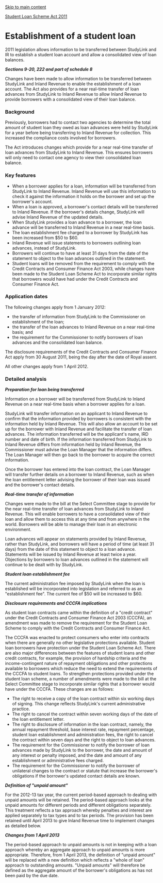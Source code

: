 [Skip to main content](#main-content-tt)

[Student Loan Scheme Act 2011](/new-legislation/act-articles/student-loan-scheme-act-2011 "Student Loan Scheme Act 2011")

Establishment of a student loan
===============================

2011 legislation allows information to be transferred between StudyLink and IR to establish a student loan account and allow a consolidated view of loan balances.

_**Sections 9-20, 222 and part of schedule 8**_

Changes have been made to allow information to be transferred between StudyLink and Inland Revenue to enable the establishment of a loan account. The Act also provides for a near real-time transfer of loan advances from StudyLink to Inland Revenue to allow Inland Revenue to provide borrowers with a consolidated view of their loan balance.

### **Background**

Previously, borrowers had to contact two agencies to determine the total amount of student loan they owed as loan advances were held by StudyLink for a year before being transferring to Inland Revenue for collection. This increased the compliance costs involved for borrowers.

The Act introduces changes which provide for a near real-time transfer of loan advances from StudyLink to Inland Revenue. This ensures borrowers will only need to contact one agency to view their consolidated loan balance.

### **Key features**

*   When a borrower applies for a loan, information will be transferred from StudyLink to Inland Revenue. Inland Revenue will use this information to check it against the information it holds on the borrower and set up the borrower's account.
*   When a loan is approved, a borrower's contact details will be transferred to Inland Revenue. If the borrower's details change, StudyLink will advise Inland Revenue of the updated details.
*   When StudyLink provides a loan advance to a borrower, the loan advance will be transferred to Inland Revenue in a near real-time basis.
*   The loan establishment fee charged to a borrower by StudyLink has been increased from $50 to $60.
*   Inland Revenue will issue statements to borrowers outlining loan advances, instead of StudyLink.
*   Borrowers will continue to have at least 31 days from the date of the statement to object to the loan advances outlined in the statement.
*   Student loans will be removed from the requirement to comply with the Credit Contracts and Consumer Finance Act 2003, while changes have been made to the Student Loan Scheme Act to incorporate similar rights that borrowers would have had under the Credit Contracts and Consumer Finance Act.

### **Application dates**

The following changes apply from 1 January 2012:

*   the transfer of information from StudyLink to the Commissioner on establishment of the loan;
*   the transfer of the loan advances to Inland Revenue on a near real-time basis; and
*   the requirement for the Commissioner to notify borrowers of loan advances and the consolidated loan balance.

The disclosure requirements of the Credit Contracts and Consumer Finance Act apply from 30 August 2011, being the day after the date of Royal assent.

All other changes apply from 1 April 2012.

### **Detailed analysis**

_**Preparation for loan being transferred**_

Information on a borrower will be transferred from StudyLink to Inland Revenue on a near real-time basis when a borrower applies for a loan.

StudyLink will transfer information on an applicant to Inland Revenue to confirm that the information provided by borrowers is consistent with the information held by Inland Revenue. This will also allow an account to be set up for the borrower with Inland Revenue and facilitate the transfer of loan advances. The information transferred will be the applicant's name, IRD number and date of birth. If the information transferred from StudyLink to Inland Revenue differs from information held by Inland Revenue, the Commissioner must advise the Loan Manager that the information differs. The Loan Manager will then go back to the borrower to acquire the correct information.

Once the borrower has entered into the loan contract, the Loan Manager will transfer further details on a borrower to Inland Revenue, such as when the loan entitlement letter advising the borrower of their loan was issued and the borrower's contact details.

**_Real-time transfer of information_**

Changes were made to the bill at the Select Committee stage to provide for the near real-time transfer of loan advances from StudyLink to Inland Revenue. This will enable borrowers to have a consolidated view of their loan and allow them to access this at any time and from anywhere in the world. Borrowers will be able to manage their loan in an electronic environment.

Loan advances will appear on statements provided by Inland Revenue, rather than StudyLink, and borrowers will have a period of time (at least 31 days) from the date of this statement to object to a loan advance. Statements will be issued by Inland Revenue at least twice a year. Objections by borrowers to loan advances outlined in the statement will continue to be dealt with by StudyLink.

**_Student loan establishment fee_**

The current administration fee imposed by StudyLink when the loan is established will be incorporated into legislation and referred to as an "establishment fee". The current fee of $50 will be increased to $60.

**_Disclosure requirements and CCCFA implications_**

As student loan contracts came within the definition of a "credit contract" under the Credit Contracts and Consumer Finance Act 2003 (CCCFA), an amendment was made to remove the requirement for the Student Loan Scheme to comply with the Credit Contracts and Consumer Finance Act.

The CCCFA was enacted to protect consumers who enter into contracts when there are generally no other legislative protections available. Student loan borrowers have protection under the Student Loan Scheme Act. There are also major differences between the features of student loans and other credit contracts, for example, the provision of hardship criteria and the income-contingent nature of repayment obligations and other protections available to borrowers which reduce the need to extend the requirements of the CCCFA to student loans. To strengthen protections provided under the student loan scheme, a number of amendments were made to the bill at the Select Committee stage to incorporate similar rights that a borrower would have under the CCCFA. These changes are as follows:

*   The right to receive a copy of the loan contract within six working days of signing. This change reflects StudyLink's current administrative practice.
*   The right to cancel the contract within seven working days of the date of the loan entitlement letter.
*   The right to disclosure of information in the loan contract, namely, the annual repayment threshold, base interest rate, repayment percentage, student loan establishment and administration fees, the right to cancel the contract within seven days and the right to object to loan advances.
*   The requirement for the Commissioner to notify the borrower of loan advances made by StudyLink to the borrower, the date and amount of any interest or penalty imposed, and the date and amount of any establishment or administrative fees charged.
*   The requirement for the Commissioner to notify the borrower of unilateral changes to the contract or statute that increase the borrower's obligations if the borrower's updated contact details are known.

**_Definition of "unpaid amount"_**

For the 2012-13 tax year, the current period-based approach to dealing with unpaid amounts will be retained. The period-based approach looks at the unpaid amounts for different periods and different obligations separately. This treatment reflects a tax approach whereby penalties and interest are applied separately to tax types and to tax periods. The provision has been retained until April 2013 to give Inland Revenue time to implement changes as detailed below.

**_Changes from 1 April 2013_**

The period-based approach to unpaid amounts is not in keeping with a loan approach whereby an aggregate approach to unpaid amounts is more appropriate. Therefore, from 1 April 2013, the definition of "unpaid amount" will be replaced with a new definition which reflects a "whole of loan" approach to outstanding amounts. "Unpaid amounts" will therefore be defined as the aggregate amount of the borrower's obligations as has not been paid by the due date.